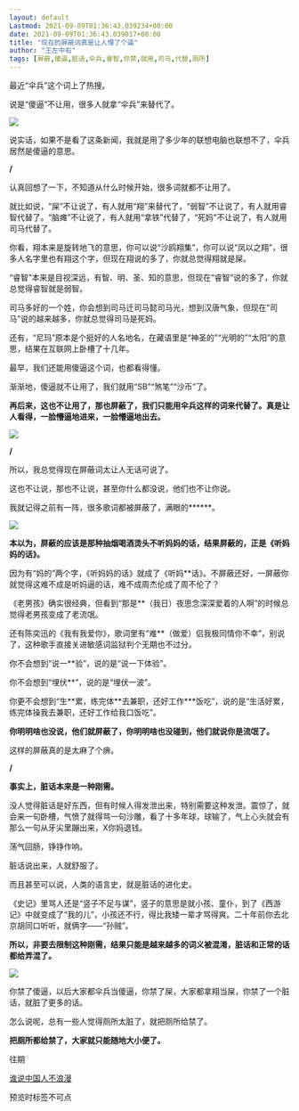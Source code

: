 ```yaml
---
layout: default
Lastmod: 2021-09-09T01:36:43.039234+00:00
date: 2021-09-09T01:36:43.039017+00:00
title: "现在的屏蔽词真是让人懵了个逼"
author: "王左中右"
tags: [屏蔽,傻逼,脏话,伞兵,睿智,你禁,就用,司马,代替,厕所]
---
```


  

最近“伞兵”这个词上了热搜。  

  

说是“傻逼”不让用，很多人就拿“伞兵”来替代了。

  

![](https://images.weserv.nl/?url=https%3A//mmbiz.qpic.cn/sz_mmbiz_jpg/YoI3mLaSKXM3YdaibagjvV7ic2G89V5mkPTB44tKse9e3bv1LYJpickhyEgUQP0zWCxenwjhIicNwCoJFoefrC65HQ/640%3Fwx_fmt%3Djpeg)

  

说实话，如果不是看了这条新闻，我就是用了多少年的联想电脑也联想不了，伞兵居然是傻逼的意思。

  

**/**

认真回想了一下，不知道从什么时候开始，很多词就都不让用了。

  

就比如说，“屎”不让说了，有人就用“翔”来替代了，“弱智”不让说了，有人就用睿智代替了。“脑瘫”不让说了，有人就用“拿铁”代替了，“死妈”不让说了，有人就用司马代替了。

  

你看，翔本来是旋转地飞的意思，你可以说“沙鸥翔集”，你可以说“凤以之翔”，很多人名字里也有翔这个字，但现在翔说的多了，你就总觉得翔就是屎。

  

“睿智”本来是目视深远，有智、明、圣、知的意思，但现在“睿智”说的多了，你就总觉得睿智就是弱智。

  

司马多好的一个姓，你会想到司马迁司马懿司马光，想到汉唐气象，但现在“司马”说的越来越多，你就总觉得司马是死妈。

  

还有，“尼玛”原本是个挺好的人名地名，在藏语里是“神圣的”“光明的”“太阳”的意思，结果在互联网上卧槽了十几年。

  

最早，我们还能用傻逼这个词，也都看得懂。

  

渐渐地，傻逼就不让用了，我们就用“SB”“煞笔”“沙币”了。

  

**再后来，这也不让用了，那也屏蔽了，我们只能用伞兵这样的词来代替了。真是让人看得，一脸懵逼地进来，一脸懵逼地出去。**

![](https://images.weserv.nl/?url=https%3A//mmbiz.qpic.cn/sz_mmbiz_png/YoI3mLaSKXM3YdaibagjvV7ic2G89V5mkPyibcgcItBeZHFcOMdOpB8NvALJEqeGUocmUy7ueyh7zHTOFKvufluZw/640%3Fwx_fmt%3Dpng)

  

**/**

所以，我总觉得现在屏蔽词太让人无话可说了。  

  

这也不让说，那也不让说，甚至你什么都没说，他们也不让你说。  

  

我就记得之前有一阵，很多歌词都被屏蔽了，满眼的\*\*\*\*\*\*。

  

![](https://images.weserv.nl/?url=https%3A//mmbiz.qpic.cn/sz_mmbiz_png/YoI3mLaSKXM3YdaibagjvV7ic2G89V5mkPaFUqtqfEJYlAic7cxBS0jPbHXliadWeQfzmN74RE2dV0l6MOwdoNvbWQ/640%3Fwx_fmt%3Dpng)

  

**本以为，屏蔽的应该是那种抽烟喝酒烫头不听妈妈的话，结果屏蔽的，正是《听妈妈的话》。**

  

因为有“妈的”两个字，《听妈妈的话》就成了《听妈\*\*话》。不屏蔽还好，一屏蔽你就觉得这难不成是听妈逼的话，难不成周杰伦成了周不伦了？

  

《老男孩》确实很经典，但看到“那是\*\*（我日）夜思念深深爱着的人啊”的时候总觉得老男孩变成了老流氓。

还有陈奕迅的《我有我爱你》，歌词里有“难\*\*（做爱）侣我极同情你不幸”，别说了，这种歌手直接关进敏感词监狱判个无期也不过分。

  

你不会想到“说一\*\*验”，说的是“说一下体验”。

  

你不会想到“埋伏\*\*”，说的是“埋伏一波”。

  

你更不会想到“生\*\*累，练完体\*\*去兼职，还好工作\*\*\*饭吃”，说的是“生活好累，练完体操我去兼职，还好工作给我口饭吃”。

  

**你明明啥也没说，他们就屏蔽了，你明明啥也没碰到，他们就说你是流氓了。**

  

这样的屏蔽真的是太麻了个痹。

  

**/**

**事实上，脏话本来是一种刚需。**  

  

没人觉得脏话是好东西，但有时候人得发泄出来，特别需要这种发泄。震惊了，就会来一句卧槽，气愤了就得骂一句沙雕，看了十多年球，球输了，气上心头就会有那么一句从牙尖里蹦出来，X你妈退钱。

  

荡气回肠，铮铮作响。

  

脏话说出来，人就舒服了。

  

而且甚至可以说，人类的语言史，就是脏话的进化史。

  

《史记》里骂人还是“竖子不足与谋”，竖子的意思是就小孩、童仆，到了《西游记》中就变成了“我的儿”，小孩还不行，得比我矮一辈才骂得爽。二十年前你去北京胡同口听听，就俩字——“孙贼”。

  

**所以，非要去限制这种刚需，结果只能是越来越多的词义被混淆，脏话和正常的话都给弄混了。**

  

![](https://images.weserv.nl/?url=https%3A//mmbiz.qpic.cn/sz_mmbiz_png/YoI3mLaSKXM3YdaibagjvV7ic2G89V5mkPEic00UVcImBd1Ske8YJalD6ygCPbzQqGGJT8a102r6oS6DRL0yquBZA/640%3Fwx_fmt%3Dpng)

  

你禁了傻逼，以后大家都伞兵当傻逼，你禁了屎，大家都拿翔当屎，你禁了一个脏话，就脏了更多的话。

  

怎么说呢，总有一些人觉得厕所太脏了，就把厕所给禁了。

  

**把厕所都给禁了，大家就只能随地大小便了。**

  

  

往期  

[谁说中国人不浪漫](http://mp.weixin.qq.com/s?__biz=MzA3MzcxMDQyNg==&mid=2655982146&idx=1&sn=063d36ea2672425a048d78634320bf26&chksm=84b15c77b3c6d561e7b27927c41dc9fc54e8ba5175224584e7eb13bdd6b62c1ec3c8d2ea4e1d&scene=21#wechat_redirect)

预览时标签不可点

